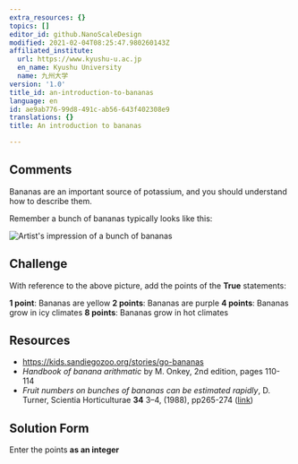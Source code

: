 ```yaml
---
extra_resources: {}
topics: []
editor_id: github.NanoScaleDesign
modified: 2021-02-04T08:25:47.980260143Z
affiliated_institute:
  url: https://www.kyushu-u.ac.jp
  en_name: Kyushu University
  name: 九州大学
version: '1.0'
title_id: an-introduction-to-bananas
language: en
id: ae9ab776-99d8-491c-ab56-643f402308e9
translations: {}
title: An introduction to bananas

---
```


## Comments
Bananas are an important source of potassium, and you should understand how to describe them.

Remember a bunch of bananas typically looks like this:

![Artist's impression of a bunch of bananas](/api/v0/teachers/github.NanoScaleDesign/resources/public/799ce74d-d4ba-4a69-90b5-1358e643b362.png)

## Challenge
With reference to the above picture, add the points of the **True** statements:

**1 point**: Bananas are yellow
**2 points**: Bananas are purple
**4 points**: Bananas grow in icy climates
**8 points**: Bananas grow in hot climates

## Resources
- https://kids.sandiegozoo.org/stories/go-bananas
- _Handbook of banana arithmatic_ by M. Onkey, 2nd edition, pages 110-114
- _Fruit numbers on bunches of bananas can be estimated rapidly_, D. Turner, Scientia Horticulturae **34** 3–4, (1988), pp265-274  ([link](https://www.sciencedirect.com/science/article/abs/pii/0304423888900994))


## Solution Form
Enter the points **as an integer**